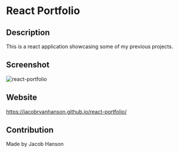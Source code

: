 # React Portfolio

## Description
This is a react application showcasing some of my previous projects.

## Screenshot
![react-portfolio](https://user-images.githubusercontent.com/89164466/164948833-1a6a738e-af65-4a66-a8c0-cad7ba5c8e96.png)

## Website
https://jacobryanhanson.github.io/react-portfolio/

## Contribution
Made by Jacob Hanson
